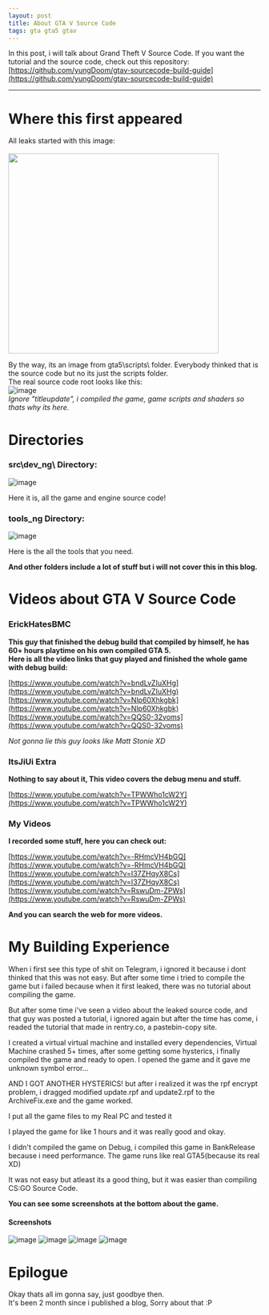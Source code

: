 ```yaml
---
layout: post
title: About GTA V Source Code
tags: gta gta5 gtav
---
```


In this post, i will talk about Grand Theft V Source Code.
If you want the tutorial and the source code, check out this repository: [https://github.com/yungDoom/gtav-sourcecode-build-guide](https://github.com/yungDoom/gtav-sourcecode-build-guide)

---

# Where this first appeared

All leaks started with this image:<br><br>
<img src="https://github.com/yungDoom/yungDoom.github.io/assets/146978592/69f05d2b-65a7-4344-985f-79a8c6cee96d" width="420" height="400">

By the way, its an image from gta5\scripts\ folder. Everybody thinked that is the source code but no its just the scripts folder.<br>
The real source code root looks like this:<br>
![image](https://github.com/yungDoom/yungDoom.github.io/assets/146978592/0b44bf4c-596a-44e8-b6c0-51f4947cda87)<br>
*Ignore "titleupdate", i compiled the game, game scripts and shaders so thats why its here.*

# Directories

### src\dev_ng\ Directory:
![image](https://github.com/yungDoom/yungDoom.github.io/assets/146978592/506402e3-a700-4642-a6bf-b438704dfec8)

Here it is, all the game and engine source code!

### tools_ng Directory:
![image](https://github.com/yungDoom/yungDoom.github.io/assets/146978592/de1163c4-76fd-4e12-aeb9-4e7400345bc2)

Here is the all the tools that you need. 

**And other folders include a lot of stuff but i will not cover this in this blog.**

# Videos about GTA V Source Code

### ErickHatesBMC

**This guy that finished the debug build that compiled by himself, he has 60+ hours playtime on his own compiled GTA 5.<br>
Here is all the video links that guy played and finished the whole game with debug build:**

[https://www.youtube.com/watch?v=bndLvZIuXHg](https://www.youtube.com/watch?v=bndLvZIuXHg)<br>
[https://www.youtube.com/watch?v=Nlp60Xhkgbk](https://www.youtube.com/watch?v=Nlp60Xhkgbk)<br>
[https://www.youtube.com/watch?v=QQS0-32voms](https://www.youtube.com/watch?v=QQS0-32voms)

*Not gonna lie this guy looks like Matt Stonie XD*

### ItsJiUi Extra

**Nothing to say about it, This video covers the debug menu and stuff.**

[https://www.youtube.com/watch?v=TPWWho1cW2Y](https://www.youtube.com/watch?v=TPWWho1cW2Y)

### My Videos

**I recorded some stuff, here you can check out:**

[https://www.youtube.com/watch?v=-RHmcVH4bGQ](https://www.youtube.com/watch?v=-RHmcVH4bGQ)<br>
[https://www.youtube.com/watch?v=I37ZHqyX8Cs](https://www.youtube.com/watch?v=I37ZHqyX8Cs)<br>
[https://www.youtube.com/watch?v=RswuDm-ZPWs](https://www.youtube.com/watch?v=RswuDm-ZPWs)

**And you can search the web for more videos.**

# My Building Experience

When i first see this type of shit on Telegram, i ignored it because i dont thinked that this was not easy. But after some time i tried to compile the game but i failed because when it first leaked, there was no tutorial about compiling the game.

But after some time i've seen a video about the leaked source code, and that guy was posted a tutorial, i ignored again but after the time has come, i readed the tutorial that made in rentry.co, a pastebin-copy site.

I created a virtual virtual machine and installed every dependencies, Virtual Machine crashed 5+ times, after some getting some hysterics, i finally compiled the game and ready to open. I opened the game and it gave me unknown symbol error...

AND I GOT ANOTHER HYSTERICS! but after i realized it was the rpf encrypt problem, i dragged modified update.rpf and update2.rpf to the ArchiveFix.exe and the game worked.

I put all the game files to my Real PC and tested it

I played the game for like 1 hours and it was really good and okay.

I didn't compiled the game on Debug, i compiled this game in BankRelease because i need performance. The game runs like real GTA5(because its real XD)

It was not easy but atleast its a good thing, but it was easier than compiling CS:GO Source Code.

**You can see some screenshots at the bottom about the game.**

#### Screenshots
![image](https://github.com/P0L3NARUBA/gtav-sourcecode-build-guide/assets/146978592/bbda2dd9-eb61-482b-a55b-02496440b643)
![image](https://github.com/P0L3NARUBA/gtav-sourcecode-build-guide/assets/146978592/6441d5d0-6393-41a1-80c1-f1afe8b03119)
![image](https://github.com/P0L3NARUBA/gtav-sourcecode-build-guide/assets/146978592/c17a2097-13db-49e0-ba4d-b86cec4c74bc)
![image](https://github.com/P0L3NARUBA/gtav-sourcecode-build-guide/assets/146978592/d4ad19d4-b1ce-49f8-a653-b16b70227c93)

# Epilogue

Okay thats all im gonna say, just goodbye then.<br>
It's been 2 month since i published a blog, Sorry about that :P 
